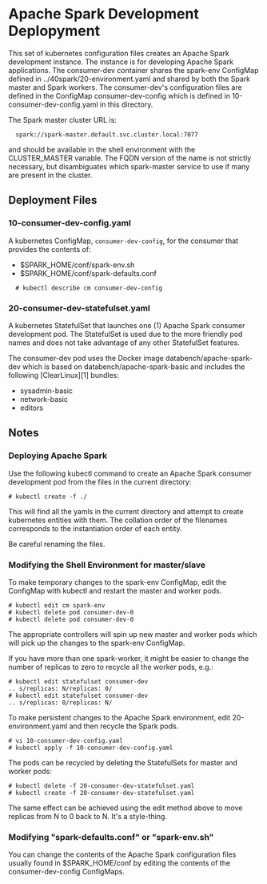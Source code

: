 # Apache Spark Development Deplopyment

This set of kubernetes configuration files creates an Apache Spark
development instance. The instance is for developing Apache Spark
applications. The consumer-dev container shares the spark-env
ConfigMap defined in ../40spark/20-environment.yaml and shared
by both the Spark master and Spark workers. The consumer-dev's
configuration files are defined in the ConfigMap consumer-dev-config
which is defined in 10-consumer-dev-config.yaml in this directory.

The Spark master cluster URL is:

```
  spark://spark-master.default.svc.cluster.local:7077
```

and should be available in the shell environment with the
CLUSTER_MASTER variable.  The FQDN version of the name is
not strictly necessary, but disambiguates which spark-master
service to use if many are present in the cluster.

## Deployment Files

### 10-consumer-dev-config.yaml 

A kubernetes ConfigMap, ```consumer-dev-config```, for the consumer
that provides the contents of:

- $SPARK_HOME/conf/spark-env.sh
- $SPARK_HOME/conf/spark-defaults.conf

```
  # kubectl describe cm consumer-dev-config
```

### 20-consumer-dev-statefulset.yaml 

A kubernetes StatefulSet that launches one (1) Apache Spark consumer
development pod. The StatefulSet is used due to the more friendly pod
names and does not take advantage of any other StatefulSet features.

The consumer-dev pod uses the Docker image databench/apache-spark-dev
which is based on databench/apache-spark-basic and includes the following
[ClearLinux][1] bundles:

- sysadmin-basic
- network-basic
- editors

## Notes

### Deploying Apache Spark

Use the following kubectl command to create an Apache Spark consumer
development pod from the files in the current directory:

```
# kubectl create -f ./
```

This will find all the yamls in the current directory and attempt to
create kubernetes entities with them. The collation order of the
filenames corresponds to the instantiation order of each entity.

Be careful renaming the files.

### Modifying the Shell Environment for master/slave

To make temporary changes to the spark-env ConfigMap, 
edit the ConfigMap with kubectl and restart the master
and worker pods.

```
# kubectl edit cm spark-env
# kubectl delete pod consumer-dev-0
# kubectl delete pod consumer-dev-0
```

The appropriate controllers will spin up new master and worker
pods which will pick up the changes to the spark-env ConfigMap.

If you have more than one spark-worker, it might be easier to change
the number of replicas to zero to recycle all the worker pods, e.g.:

```
# kubectl edit statefulset consumer-dev
.. s/replicas: N/replicas: 0/
# kubectl edit statefulset consumer-dev
.. s/replicas: 0/replicas: N/
```

To make persistent changes to the Apache Spark environment, edit
20-environment.yaml and then recycle the Spark pods.

```
# vi 10-consumer-dev-config.yaml
# kubectl apply -f 10-consumer-dev-config.yaml
```

The pods can be recycled by deleting the StatefulSets for master
and worker pods:
```
# kubectl delete -f 20-consumer-dev-statefulset.yaml
# kubectl create -f 20-consumer-dev-statefulset.yaml
```

The same effect can be achieved using the edit method above to
move replicas from N to 0 back to N. It's a style-thing.


### Modifying "spark-defaults.conf" or "spark-env.sh"

You can change the contents of the Apache Spark configuration files
usually found in $SPARK_HOME/conf by editing the contents of the
consumer-dev-config ConfigMaps.






